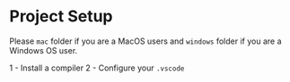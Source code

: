 # Project Setup
Please `mac` folder if you are a MacOS users and `windows` folder if you are a Windows OS user.

1 - Install a compiler
2 - Configure your `.vscode`

